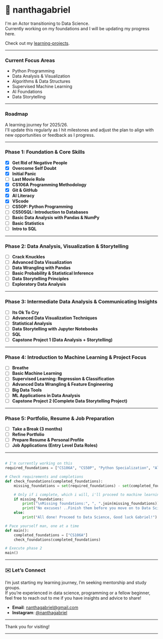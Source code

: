 # 📌 nanthagabriel 
I'm an Actor transitioning to Data Science. <br>
Currently working on my foundations and I will be updating my progress here.

Check out my [learning-projects](https://github.com/nanthagabriel/learning-projects).

---

### Current Focus Areas

- Python Programming
- Data Analysis & Visualization
- Algorithms & Data Structures 
- Supervised Machine Learning  
- AI Foundations
- Data Storytelling  

---

### Roadmap 
A learning journey for 2025/26. <br>
I'll update this regularly as I hit milestones and adjust the plan to align with new opportunities or feedback as I progress.

---

### **Phase 1: Foundation & Core Skills**  
- [x] **Get Rid of Negative People**
- [x] **Overcome Self Doubt**
- [x] **Initial Panic**
- [ ] **Last Movie Role**
- [x] **CS106A Programming Methodology**
- [x] **Git & GitHub**
- [x] **AI Literacy**
- [x] **VScode**
- [ ] **CS50P: Python Programming**
- [ ] **CS50SQL: Introduction to Databases**
- [ ] **Basic Data Analysis with Pandas & NumPy**  
- [ ] **Basic Statistics**  
- [ ] **Intro to SQL**  

---

### **Phase 2: Data Analysis, Visualization & Storytelling**   
- [ ] **Crack Knuckles**
- [ ] **Advanced Data Visualization**  
- [ ] **Data Wrangling with Pandas**  
- [ ] **Basic Probability & Statistical Inference**  
- [ ] **Data Storytelling Principles**  
- [ ] **Exploratory Data Analysis**  

---

### **Phase 3: Intermediate Data Analysis & Communicating Insights**   
- [ ] **Its Ok To Cry**
- [ ] **Advanced Data Visualization Techniques**  
- [ ] **Statistical Analysis**  
- [ ] **Data Storytelling with Jupyter Notebooks**  
- [ ] **SQL**  
- [ ] **Capstone Project 1 (Data Analysis + Storytelling)**  

---

### **Phase 4: Introduction to Machine Learning & Project Focus**  
- [ ] **Breathe**
- [ ] **Basic Machine Learning**  
- [ ] **Supervised Learning: Regression & Classification**  
- [ ] **Advanced Data Wrangling & Feature Engineering**  
- [ ] **Big Data Tools**
- [ ] **ML Applications in Data Analysis** 
- [ ] **Capstone Project 2 (Complete Data Storytelling Project)** 

---

### **Phase 5: Portfolio, Resume & Job Preparation**  
- [ ] **Take a Break (3 months)**  
- [ ] **Refine Portfolio**  
- [ ] **Prepare Resume & Personal Profile**  
- [ ] **Job Applications (Entry Level Data Roles)**
 
---

```python

# I'm currently working on this 
required_foundations = ["CS106A", "CS50P", "Python Specialization", "Algebra"]

# Check requirements and completions
def check_foundations(completed_foundations):
    missing_foundations = set(required_foundations) - set(completed_foundations)

    # Only if i complete, which i will, i'll proceed to machine learning and data science  
    if missing_foundations:
        print("\nMissing foundations:", ", ".join(missing_foundations))
        print("No excuses! ..Finish them before you move on to Data Science.")
    else:
        print("All done! Proceed to Data Science, Good luck Gabriel!")

# Pace yourself man, one at a time
def main():
    completed_foundations = ["CS106A"] 
    check_foundations(completed_foundations)

# Execute phase 2
main()

```

---

### ✉️ Let’s Connect

I’m just starting my learning journey, I’m seeking mentorship and study groups. <br>
If you’re experienced in data science, programming or a fellow beginner, feel free to reach out to me if you have insights and advice to share! 

- **Email**: [nanthagabriel@gmail.com](mailto:nanthagabriel@gmail.com)  
- **Instagram**: [@nanthagabriel](https://www.instagram.com/nanthagabriel/)

---

Thank you for visiting! 

---
